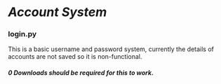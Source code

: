 # ***Account System***
### login.py
This is a basic username and password system, currently the details of accounts are not saved so it is non-functional.
##### 0 Downloads should be required for this to work.
